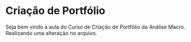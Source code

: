 # Criação de Portfólio
Seja bem vindo a aula do Curso de Criação de Portfólio da Análise Macro.
Realizando uma alteração no arquivo.